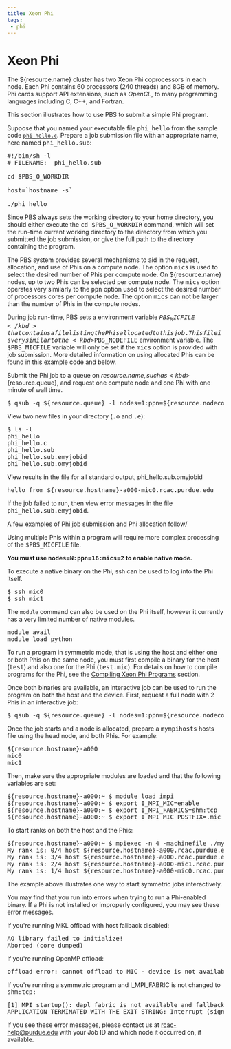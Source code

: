 ```yaml
---
title: Xeon Phi
tags:
 - phi
---
```

# Xeon Phi

The ${resource.name} cluster has two Xeon Phi coprocessors in each node.  Each Phi contains 60 processors (240 threads) and 8GB of memory. Phi cards support API extensions, such as <em>OpenCL</em>, to many programming languages including C, C++, and Fortran.

This section illustrates how to use PBS to submit a simple Phi program.

Suppose that you named your executable file <kbd>phi_hello</kbd> from the sample code [`phi_hello.c`](/knowledge/downloads/compile/src/phi_hello.c).  Prepare a job submission file with an appropriate name, here named <kbd>phi_hello.sub</kbd>:

<pre>
#!/bin/sh -l
# FILENAME:  phi_hello.sub

cd $PBS_O_WORKDIR

host=`hostname -s`

./phi_hello
</pre>

Since PBS always sets the working directory to your home directory, you should either execute the <kbd>cd $PBS_O_WORKDIR</kbd> command, which will set the run-time current working directory to the directory from which you submitted the job submission, or give the full path to the directory containing the program.

The PBS system provides several mechanisms to aid in the request, allocation, and use of Phis on a compute node. The option <kbd>mics</kbd> is used to select the desired number of Phis per compute node. On ${resource.name} nodes, up to two Phis can be selected per compute node. The <kbd>mics</kbd> option operates very similarly to the <kbd>ppn</kbd> option used to select the desired number of processors cores per compute node. The option <kbd>mics</kbd> can not be larger than the number of Phis in the compute nodes.</p>
 
During job run-time, PBS sets a environment variable <kbd>$PBS_MICFILE</kbd> that contains a file listing the Phis allocated to this job. This file is very similar to the <kbd>$PBS_NODEFILE</kbd> environment variable. The <kbd>$PBS_MICFILE</kbd> variable will only be set if the <kbd>mics</kbd> option is provided with job submission. More detailed information on using allocated Phis can be found in this example code and below.
 
 Submit the Phi job to a queue on ${resource.name}, such as <kbd>${resource.queue}</kbd>, and request one compute node and one Phi with one minute of wall time.
 
<pre>
$ qsub -q ${resource.queue} -l nodes=1:ppn=${resource.nodecores}:mics=1,walltime=00:01:00 phi_hello.sub
</pre> 

View two new files in your directory (<kbd>.o</kbd> and <kbd>.e</kbd>):
<pre>
$ ls -l
phi_hello
phi_hello.c
phi_hello.sub
phi_hello.sub.emyjobid
phi_hello.sub.omyjobid
</pre> 

View results in the file for all standard output, phi_hello.sub.omyjobid

<pre>
hello from ${resource.hostname}-a000-mic0.rcac.purdue.edu
</pre> 

If the job failed to run, then view error messages in the file <kbd>phi_hello.sub.emyjobid</kbd>.

A few examples of Phi job submission and Phi allocation follow/

Using multiple Phis within a program will require more complex processing of the <kbd>$PBS_MICFILE</kbd> file.

<strong>You must use <kbd>nodes=N:ppn=16:mics=2</kbd> to enable native mode.</strong>

To execute a native binary on the Phi, ssh can be used to log into the Phi itself.
<pre>
$ ssh mic0
$ ssh mic1
</pre>

The `module` command can also be used on the Phi itself, however it currently has a very limited number of native modules.

<pre>
module avail
module load python
</pre>

To run a program in symmetric mode, that is using the host and either one or both Phis on the same node, you must first compile a binary for the host (<kbd>test</kbd>) and also one for the Phi (<kbd>test.mic</kbd>). For details on how to compile programs for the Phi, see the [Compiling Xeon Phi Programs](../../../../compile/phi) section</a>.

Once both binaries are available, an interactive job can be used to run the program on both the host and the device. First, request a full node with 2 Phis in an interactive job:

<pre>
$ qsub -q ${resource.queue} -l nodes=1:ppn=${resource.nodecores}:mics=2 -I
</pre>

Once the job starts and a node is allocated, prepare a <kbd>mympihosts</kbd> hosts file using the head node, and both Phis. For example:

<pre>
${resource.hostname}-a000
mic0
mic1
</pre>

Then, make sure the appropriate modules are loaded and that the following variables are set:
<pre>
${resource.hostname}-a000:~ $ module load impi
${resource.hostname}-a000:~ $ export I_MPI_MIC=enable
${resource.hostname}-a000:~ $ export I_MPI_FABRICS=shm:tcp
${resource.hostname}-a000:~ $ export I_MPI_MIC_POSTFIX=.mic
</pre> 

To start ranks on both the host and the Phis:

<pre>
${resource.hostname}-a000:~ $ mpiexec -n 4 -machinefile ./mympihosts ${resource.scratch}/${user.usernameletter}/${user.username}/test
My rank is: 0/4 host ${resource.hostname}-a000.rcac.purdue.edu
My rank is: 3/4 host ${resource.hostname}-a000.rcac.purdue.edu
My rank is: 2/4 host ${resource.hostname}-a000-mic1.rcac.purdue.edu
My rank is: 1/4 host ${resource.hostname}-a000-mic0.rcac.purdue.edu
</pre>

The example above illustrates one way to start symmetric jobs interactively.

You may find that you run into errors when trying to run a Phi-enabled binary. If a Phi is not installed or improperly configured, you may see these error messages.

If you're running MKL offload with host fallback disabled:

<pre>
AO library failed to initialize!
Aborted (core dumped)
</pre>

If you're running OpenMP offload:
<pre>
offload error: cannot offload to MIC - device is not available
</pre>

If you're running a symmetric program and I_MPI_FABRIC is not changed to <kbd>shm:tcp</hbd>:
<pre>
[1] MPI startup(): dapl fabric is not available and fallback fabric is not enabled
APPLICATION TERMINATED WITH THE EXIT STRING: Interrupt (signal 2)
</pre>

If you see these error messages, please contact us at <a href="mailto:rcac-help@purdue.edu">rcac-help@purdue.edu</a> with your Job ID and which node it occurred on, if available.
